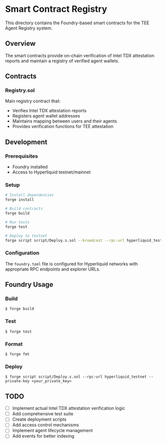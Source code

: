 # Smart Contract Registry

This directory contains the Foundry-based smart contracts for the TEE Agent Registry system.

## Overview

The smart contracts provide on-chain verification of Intel TDX attestation reports and maintain a registry of verified agent wallets.

## Contracts

### Registry.sol
Main registry contract that:
- Verifies Intel TDX attestation reports
- Registers agent wallet addresses
- Maintains mapping between users and their agents
- Provides verification functions for TEE attestation

## Development

### Prerequisites
- Foundry installed
- Access to Hyperliquid testnet/mainnet

### Setup
```bash
# Install dependencies
forge install

# Build contracts
forge build

# Run tests
forge test

# Deploy to testnet
forge script script/Deploy.s.sol --broadcast --rpc-url hyperliquid_testnet
```

### Configuration
The `foundry.toml` file is configured for Hyperliquid networks with appropriate RPC endpoints and explorer URLs.

## Foundry Usage

### Build
```shell
$ forge build
```

### Test
```shell
$ forge test
```

### Format
```shell
$ forge fmt
```

### Deploy
```shell
$ forge script script/Deploy.s.sol --rpc-url hyperliquid_testnet --private-key <your_private_key>
```

## TODO
- [ ] Implement actual Intel TDX attestation verification logic
- [ ] Add comprehensive test suite
- [ ] Create deployment scripts
- [ ] Add access control mechanisms
- [ ] Implement agent lifecycle management
- [ ] Add events for better indexing
